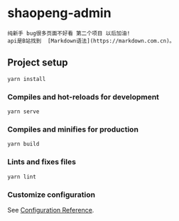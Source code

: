 # shaopeng-admin
```
纯新手 bug很多页面不好看 第二个项目 以后加油!
api是B站找到  [Markdown语法](https://markdown.com.cn)。
```
## Project setup
```
yarn install
```

### Compiles and hot-reloads for development
```
yarn serve
```

### Compiles and minifies for production
```
yarn build
```

### Lints and fixes files
```
yarn lint
```

### Customize configuration
See [Configuration Reference](https://cli.vuejs.org/config/).
